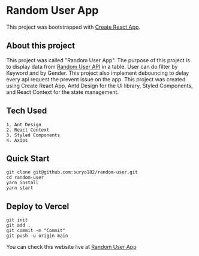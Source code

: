 # Random User App

This project was bootstrapped with [Create React App](https://github.com/facebook/create-react-app).

## About this project

This project was called "Random User App". The purpose of this project is to display data from [Random User API](https://randomuser.me/documentation) in a table. User can do filter by Keyword and by Gender. This project also implement debouncing to delay every api request the prevent issue on the app. This project was created using Create React App, Antd Design for the UI library, Styled Components, and React Context for the state management.

## Tech Used

    1. Ant Design
    2. React Context
    3. Styled Components
    4. Axios

## Quick Start

```
git clone git@github.com:suryo182/random-user.git
cd random-user
yarn install
yarn start
```

## Deploy to Vercel

```
git init
git add .
git commit -m "Commit"
git push -u origin main
```

You can check this website live at [Random User App](https://random-user-silk.vercel.app)
